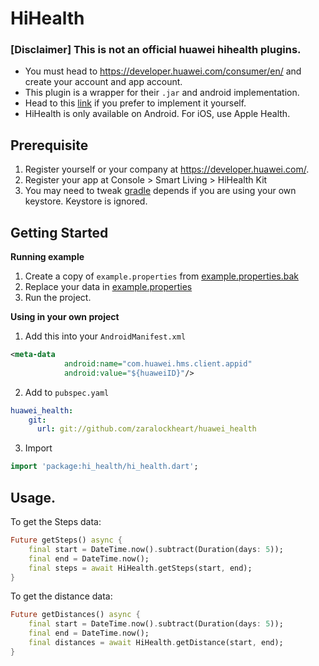 # HiHealth 

### [Disclaimer] This is not an official huawei hihealth plugins.
* You must head to https://developer.huawei.com/consumer/en/ and create your account and app account.
* This plugin is a wrapper for their `.jar` and android implementation.
* Head to this [link](https://developer.huawei.com/consumer/en/doc/development/health-Library/31206) if you prefer to implement it yourself.
* HiHealth is only available on Android. For iOS, use Apple Health.

## Prerequisite

1. Register yourself or your company at https://developer.huawei.com/.
2. Register your app at Console > Smart Living > HiHealth Kit
3. You may need to tweak [gradle](example/android/app/build.gradle) depends if you are using
your own keystore. Keystore is ignored. 

## Getting Started

**Running example**
1. Create a copy of `example.properties` from [example.properties.bak](example/android/example.properties.bak)
2. Replace your data in [example.properties](example/android/example.properties)
3. Run the project.

**Using in your own project**
1. Add this into your `AndroidManifest.xml`
```xml
<meta-data
            android:name="com.huawei.hms.client.appid"
            android:value="${huaweiID}"/>
```
2. Add to `pubspec.yaml`

```yaml
huawei_health:
    git:
      url: git://github.com/zaralockheart/huawei_health
```


3. Import
```dart
import 'package:hi_health/hi_health.dart';
```

## Usage.
To get the Steps data:
```dart
Future getSteps() async {
    final start = DateTime.now().subtract(Duration(days: 5));
    final end = DateTime.now();
    final steps = await HiHealth.getSteps(start, end);
}
```

To get the distance data:
```dart
Future getDistances() async {
    final start = DateTime.now().subtract(Duration(days: 5));
    final end = DateTime.now();
    final distances = await HiHealth.getDistance(start, end);
}
```

